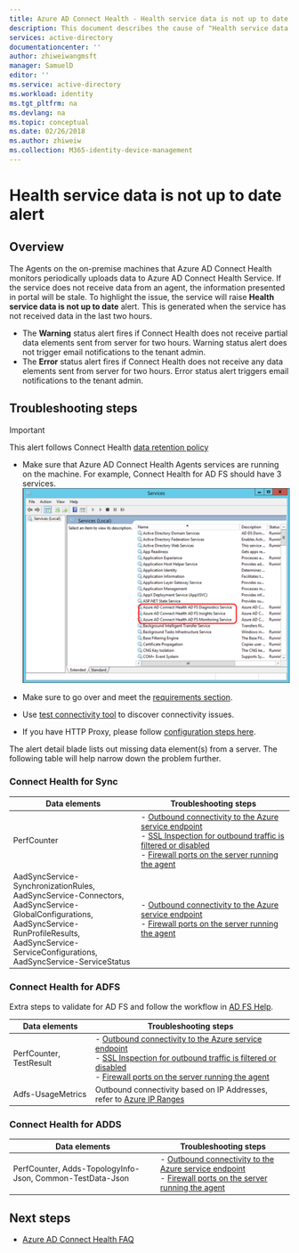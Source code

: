 ```yaml
---
title: Azure AD Connect Health - Health service data is not up to date alert | Microsoft Docs
description: This document describes the cause of "Health service data is not up to date" alert and how to troubleshoot it.
services: active-directory
documentationcenter: ''
author: zhiweiwangmsft
manager: SamuelD
editor: ''
ms.service: active-directory
ms.workload: identity
ms.tgt_pltfrm: na
ms.devlang: na
ms.topic: conceptual
ms.date: 02/26/2018
ms.author: zhiweiw
ms.collection: M365-identity-device-management
---
```


# Health service data is not up to date alert

## Overview
The Agents on the on-premise machines that Azure AD Connect Health monitors periodically uploads data to Azure AD Connect Health Service. If the service does not receive data from an agent, the information presented in portal will be stale. To highlight the issue, the service will raise **Health service data is not up to date** alert. This is generated when the service has not received data in the last two hours.  

* The **Warning** status alert fires if Connect Health does not receive partial data elements sent from server for two hours. Warning status alert does not trigger email notifications to the tenant admin.
* The **Error** status alert fires if Connect Health does not receive any data elements sent from server for two hours. Error status alert triggers email notifications to the tenant admin.


## Troubleshooting steps 

> [!IMPORTANT] 
> This alert follows Connect Health [data retention policy](reference-connect-health-user-privacy.md#data-retention-policy)

* Make sure that Azure AD Connect Health Agents services are running on the machine. For example, Connect Health for AD FS should have 3 services.  
  ![Verify Azure AD Connect Health](./media/how-to-connect-health-agent-install/install5.png)

* Make sure to go over and meet the [requirements section](how-to-connect-health-agent-install.md#requirements).
* Use [test connectivity tool](how-to-connect-health-agent-install.md#test-connectivity-to-azure-ad-connect-health-service) to discover connectivity issues.
* If you have HTTP Proxy, please follow [configuration steps here](how-to-connect-health-agent-install.md#configure-azure-ad-connect-health-agents-to-use-http-proxy). 

The alert detail blade lists out missing data element(s) from a server. The following table will help narrow down the problem further. 
### Connect Health for Sync

| Data elements | Troubleshooting steps |
| --- | --- | 
| PerfCounter | - [Outbound connectivity to the Azure service endpoint](https://docs.microsoft.com/azure/load-balancer/load-balancer-outbound-connections) <br />- [SSL Inspection for outbound traffic is filtered or disabled](https://technet.microsoft.com/library/ee796230.aspx) <br /> - [Firewall ports on the server running the agent](https://technet.microsoft.com/library/ms345310(v=sql.100).aspx) |
| AadSyncService-SynchronizationRules, <br /> AadSyncService-Connectors, <br /> AadSyncService-GlobalConfigurations, <br /> AadSyncService-RunProfileResults, <br /> AadSyncService-ServiceConfigurations, <br /> AadSyncService-ServiceStatus | - [Outbound connectivity to the Azure service endpoint](https://docs.microsoft.com/azure/load-balancer/load-balancer-outbound-connections) <br /> -  [Firewall ports on the server running the agent](https://technet.microsoft.com/library/ms345310(v=sql.100).aspx) | 

### Connect Health for ADFS

Extra steps to validate for AD FS and follow the workflow in [AD FS Help](https://adfshelp.microsoft.com/TroubleshootingGuides/Workflow/3ef51c1f-499e-4e07-b3c4-60271640e282).

| Data elements | Troubleshooting steps |
| --- | --- | 
| PerfCounter, TestResult | - [Outbound connectivity to the Azure service endpoint](https://docs.microsoft.com/azure/load-balancer/load-balancer-outbound-connections) <br />- [SSL Inspection for outbound traffic is filtered or disabled](https://technet.microsoft.com/library/ee796230.aspx) <br />-  [Firewall ports on the server running the agent](https://technet.microsoft.com/library/ms345310(v=sql.100).aspx) |
|  Adfs-UsageMetrics | Outbound connectivity based on IP Addresses, refer to [Azure IP Ranges](https://www.microsoft.com/download/details.aspx?id=41653) | 

### Connect Health for ADDS

| Data elements | Troubleshooting steps |
| --- | --- | 
| PerfCounter, Adds-TopologyInfo-Json, Common-TestData-Json | - [Outbound connectivity to the Azure service endpoint](https://docs.microsoft.com/azure/load-balancer/load-balancer-outbound-connections) <br /> -  [Firewall ports on the server running the agent](https://technet.microsoft.com/library/ms345310(v=sql.100).aspx) |


## Next steps
* [Azure AD Connect Health FAQ](reference-connect-health-faq.md)
